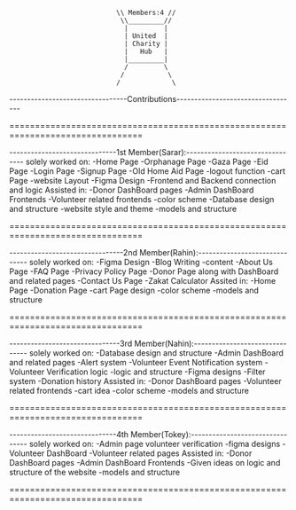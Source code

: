                                 
                               \\ Members:4 //
                                \\_________//
                                 |         |
                                 | United  |
                                 | Charity |
                                 |   Hub   |
                                 |_________|
                                 /         \ 
                                /           \
                               /             \

---------------------------------Contributions----------------------------------

================================================================================

------------------------------1st Member(Sarar):--------------------------------
solely worked on:
-Home Page
-Orphanage Page
-Gaza Page
-Eid Page
-Login Page
-Signup Page
-Old Home Aid Page
-logout function
-cart Page
-website Layout
-Figma Design
-Frontend and Backend connection and logic
Assisted in:
-Donor DashBoard pages
-Admin DashBoard Frontends
-Volunteer related frontends
-color scheme
-Database design and structure
-website style and theme
-models and structure

================================================================================

--------------------------------2nd Member(Rahin):------------------------------
solely worked on:
-Figma Design
-Blog Writing
-content
-About Us Page
-FAQ Page
-Privacy Policy Page
-Donor Page along with DashBoard and related pages
-Contact Us Page
-Zakat Calculator
Assited in:
-Home Page
-Donation Page
-cart Page design
-color scheme
-models and structure

================================================================================


-------------------------------3rd Member(Nahin):-------------------------------
solely worked on:
-Database design and structure
-Admin DashBoard and related pages
-Alert system
-Volunteer Event Notification system
-Volunteer Verification logic
-logic and structure
-Figma designs
-Filter system
-Donation history
Assisted in:
-Donor DashBoard pages
-Volunteer related frontends
-cart idea
-color scheme
-models and structure

================================================================================


------------------------------4th Member(Tokey):--------------------------------
solely worked on:
-Admin page volunteer verification
-figma designs
-Volunteer DashBoard
-Volunteer related pages
Assisted in:
-Donor DashBoard pages
-Admin DashBoard Frontends
-Given ideas on logic and structure of the website
-models and structure


================================================================================